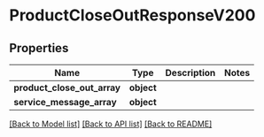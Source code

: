 # ProductCloseOutResponseV200

## Properties
Name | Type | Description | Notes
------------ | ------------- | ------------- | -------------
**product_close_out_array** | **object** |  | 
**service_message_array** | **object** |  | 

[[Back to Model list]](../README.md#documentation-for-models) [[Back to API list]](../README.md#documentation-for-api-endpoints) [[Back to README]](../README.md)

